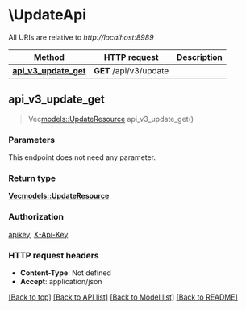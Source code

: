 # \UpdateApi

All URIs are relative to *http://localhost:8989*

Method | HTTP request | Description
------------- | ------------- | -------------
[**api_v3_update_get**](UpdateApi.md#api_v3_update_get) | **GET** /api/v3/update | 



## api_v3_update_get

> Vec<models::UpdateResource> api_v3_update_get()


### Parameters

This endpoint does not need any parameter.

### Return type

[**Vec<models::UpdateResource>**](UpdateResource.md)

### Authorization

[apikey](../README.md#apikey), [X-Api-Key](../README.md#X-Api-Key)

### HTTP request headers

- **Content-Type**: Not defined
- **Accept**: application/json

[[Back to top]](#) [[Back to API list]](../README.md#documentation-for-api-endpoints) [[Back to Model list]](../README.md#documentation-for-models) [[Back to README]](../README.md)

